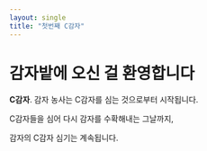 ```yaml
---
layout: single
title: "첫번째 C감자"
---
```

# 감자밭에 오신 걸 환영합니다

**C감자**. 감자 농사는 C감자를 심는 것으로부터 시작됩니다. 

C감자들을 심어 다시 감자를 수확해내는 그날까지,

감자의 C감자 심기는 계속됩니다.
